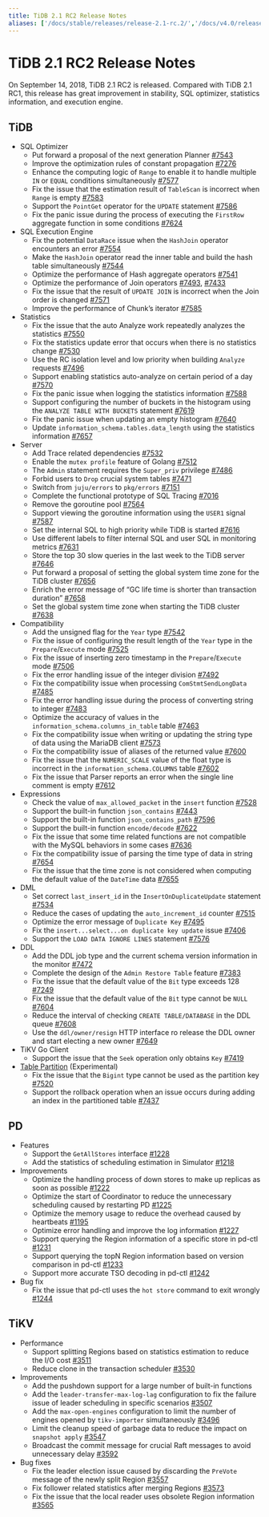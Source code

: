```yaml
---
title: TiDB 2.1 RC2 Release Notes
aliases: ['/docs/stable/releases/release-2.1-rc.2/','/docs/v4.0/releases/release-2.1-rc.2/','/docs/stable/releases/21rc2/']
---
```


# TiDB 2.1 RC2 Release Notes

On September 14, 2018, TiDB 2.1 RC2 is released. Compared with TiDB 2.1 RC1, this release has great improvement in stability, SQL optimizer, statistics information, and execution engine.

## TiDB

* SQL Optimizer
    * Put forward a proposal of the next generation Planner [#7543](https://github.com/pingcap/tidb/pull/7543)
    * Improve the optimization rules of constant propagation [#7276](https://github.com/pingcap/tidb/pull/7276)
    * Enhance the computing logic of `Range` to enable it to handle multiple `IN` or `EQUAL` conditions simultaneously [#7577](https://github.com/pingcap/tidb/pull/7577)
    * Fix the issue that the estimation result of `TableScan` is incorrect when `Range` is empty [#7583](https://github.com/pingcap/tidb/pull/7583)
    * Support the `PointGet` operator for the `UPDATE` statement [#7586](https://github.com/pingcap/tidb/pull/7586)
    * Fix the panic issue during the process of executing the `FirstRow` aggregate function in some conditions [#7624](https://github.com/pingcap/tidb/pull/7624)
* SQL Execution Engine
    * Fix the potential `DataRace` issue when the `HashJoin` operator encounters an error [#7554](https://github.com/pingcap/tidb/pull/7554)
    * Make the `HashJoin` operator read the inner table and build the hash table simultaneously [#7544](https://github.com/pingcap/tidb/pull/7544)
    * Optimize the performance of Hash aggregate operators [#7541](https://github.com/pingcap/tidb/pull/7541)
    * Optimize the performance of Join operators [#7493](https://github.com/pingcap/tidb/pull/7493), [#7433](https://github.com/pingcap/tidb/pull/7433)
    * Fix the issue that the result of `UPDATE JOIN` is incorrect when the Join order is changed [#7571](https://github.com/pingcap/tidb/pull/7571)
    * Improve the performance of Chunk’s iterator [#7585](https://github.com/pingcap/tidb/pull/7585)
* Statistics
    * Fix the issue that the auto Analyze work repeatedly analyzes the statistics [#7550](https://github.com/pingcap/tidb/pull/7550)
    * Fix the statistics update error that occurs when there is no statistics change [#7530](https://github.com/pingcap/tidb/pull/7530)
    * Use the RC isolation level and low priority when building `Analyze` requests [#7496](https://github.com/pingcap/tidb/pull/7496)
    * Support enabling statistics auto-analyze on certain period of a day [#7570](https://github.com/pingcap/tidb/pull/7570)
    * Fix the panic issue when logging the statistics information [#7588](https://github.com/pingcap/tidb/pull/7588)
    * Support configuring the number of buckets in the histogram using the `ANALYZE TABLE WITH BUCKETS` statement [#7619](https://github.com/pingcap/tidb/pull/7619)
    * Fix the panic issue when updating an empty histogram [#7640](https://github.com/pingcap/tidb/pull/7640)
    * Update `information_schema.tables.data_length` using the statistics information [#7657](https://github.com/pingcap/tidb/pull/7657)
* Server
    * Add Trace related dependencies [#7532](https://github.com/pingcap/tidb/pull/7532)
    * Enable the `mutex profile` feature of Golang  [#7512](https://github.com/pingcap/tidb/pull/7512)
    * The `Admin` statement requires the `Super_priv` privilege [#7486](https://github.com/pingcap/tidb/pull/7486)
    * Forbid users to `Drop` crucial system tables [#7471](https://github.com/pingcap/tidb/pull/7471)
    * Switch from `juju/errors` to `pkg/errors` [#7151](https://github.com/pingcap/tidb/pull/7151)
    * Complete the functional prototype of SQL Tracing [#7016](https://github.com/pingcap/tidb/pull/7016)
    * Remove the goroutine pool [#7564](https://github.com/pingcap/tidb/pull/7564)
    * Support viewing the goroutine information using the `USER1` signal [#7587](https://github.com/pingcap/tidb/pull/7587)
    * Set the internal SQL to high priority while TiDB is started [#7616](https://github.com/pingcap/tidb/pull/7616)
    * Use different labels to filter internal SQL and user SQL in monitoring metrics [#7631](https://github.com/pingcap/tidb/pull/7631)
    * Store the top 30 slow queries in the last week to the TiDB server [#7646](https://github.com/pingcap/tidb/pull/7646)
    * Put forward a proposal of setting the global system time zone for the TiDB cluster [#7656](https://github.com/pingcap/tidb/pull/7656)
    * Enrich the error message of “GC life time is shorter than transaction duration” [#7658](https://github.com/pingcap/tidb/pull/7658)
    * Set the global system time zone when starting the TiDB cluster [#7638](https://github.com/pingcap/tidb/pull/7638)
* Compatibility
    * Add the unsigned flag for the `Year` type [#7542](https://github.com/pingcap/tidb/pull/7542)
    * Fix the issue of configuring the result length of the `Year` type in the `Prepare`/`Execute` mode [#7525](https://github.com/pingcap/tidb/pull/7525)
    * Fix the issue of inserting zero timestamp in the `Prepare`/`Execute` mode [#7506](https://github.com/pingcap/tidb/pull/7506)
    * Fix the error handling issue of the integer division [#7492](https://github.com/pingcap/tidb/pull/7492)
    * Fix the compatibility issue when processing `ComStmtSendLongData` [#7485](https://github.com/pingcap/tidb/pull/7485)
    * Fix the error handling issue during the process of converting string to integer [#7483](https://github.com/pingcap/tidb/pull/7483)
    * Optimize the accuracy of values in the `information_schema.columns_in_table` table [#7463](https://github.com/pingcap/tidb/pull/7463)
    * Fix the compatibility issue when writing or updating the string type of data using the MariaDB client [#7573](https://github.com/pingcap/tidb/pull/7573)
    * Fix the compatibility issue of aliases of the returned value [#7600](https://github.com/pingcap/tidb/pull/7600)
    * Fix the issue that the `NUMERIC_SCALE` value of the float type is incorrect in the `information_schema.COLUMNS` table [#7602](https://github.com/pingcap/tidb/pull/7602)
    * Fix the issue that Parser reports an error when the single line comment is empty [#7612](https://github.com/pingcap/tidb/pull/7612)
* Expressions
    * Check the value of `max_allowed_packet` in the `insert` function [#7528](https://github.com/pingcap/tidb/pull/7528)
    * Support the built-in function `json_contains`  [#7443](https://github.com/pingcap/tidb/pull/7443)
    * Support the built-in function `json_contains_path` [#7596](https://github.com/pingcap/tidb/pull/7596)
    * Support the built-in function `encode/decode` [#7622](https://github.com/pingcap/tidb/pull/7622)
    * Fix the issue that some time related functions are not compatible with the MySQL behaviors in some cases [#7636](https://github.com/pingcap/tidb/pull/7636)
    * Fix the compatibility issue of parsing the time type of data in string [#7654](https://github.com/pingcap/tidb/pull/7654)
    * Fix the issue that the time zone is not considered when computing the default value of the `DateTime` data [#7655](https://github.com/pingcap/tidb/pull/7655)
* DML
    * Set correct `last_insert_id` in the `InsertOnDuplicateUpdate` statement [#7534](https://github.com/pingcap/tidb/pull/7534)
    * Reduce the cases of updating the `auto_increment_id` counter [#7515](https://github.com/pingcap/tidb/pull/7515)
    * Optimize the error message of `Duplicate Key` [#7495](https://github.com/pingcap/tidb/pull/7495)
    * Fix the `insert...select...on duplicate key update` issue [#7406](https://github.com/pingcap/tidb/pull/7406)
    * Support the `LOAD DATA IGNORE LINES` statement [#7576](https://github.com/pingcap/tidb/pull/7576)
* DDL
    * Add the DDL job type and the current schema version information in the monitor [#7472](https://github.com/pingcap/tidb/pull/7472)
    * Complete the design of the `Admin Restore Table` feature [#7383](https://github.com/pingcap/tidb/pull/7383)
    * Fix the issue that the default value of the `Bit` type exceeds 128 [#7249](https://github.com/pingcap/tidb/pull/7249)
    * Fix the issue that the default value of the `Bit` type cannot be `NULL` [#7604](https://github.com/pingcap/tidb/pull/7604)
    * Reduce the interval of checking `CREATE TABLE/DATABASE` in the DDL queue [#7608](https://github.com/pingcap/tidb/pull/7608)
    * Use the `ddl/owner/resign` HTTP interface ro release the DDL owner and start electing a new owner [#7649](https://github.com/pingcap/tidb/pull/7649)
* TiKV Go Client
    * Support the issue that the `Seek` operation only obtains `Key` [#7419](https://github.com/pingcap/tidb/pull/7419)
* [Table Partition](https://github.com/pingcap/tidb/projects/6) (Experimental)
    * Fix the issue that the `Bigint` type cannot be used as the partition key  [#7520](https://github.com/pingcap/tidb/pull/7520)
    * Support the rollback operation when an issue occurs during adding an index in the partitioned table [#7437](https://github.com/pingcap/tidb/pull/7437)

## PD

* Features
    * Support the `GetAllStores` interface [#1228](https://github.com/pingcap/pd/pull/1228)
    * Add the statistics of scheduling estimation in Simulator [#1218](https://github.com/pingcap/pd/pull/1218)
* Improvements
    * Optimize the handling process of down stores to make up replicas as soon as possible [#1222](https://github.com/pingcap/pd/pull/1222)
    * Optimize the start of Coordinator to reduce the unnecessary scheduling caused by restarting PD [#1225](https://github.com/pingcap/pd/pull/1225)
    * Optimize the memory usage to reduce the overhead caused by heartbeats [#1195](https://github.com/pingcap/pd/pull/1195)
    * Optimize error handling and improve the log information [#1227](https://github.com/pingcap/pd/pull/1227)
    * Support querying the Region information of a specific store in pd-ctl [#1231](https://github.com/pingcap/pd/pull/1231)
    * Support querying the topN Region information based on version comparison in pd-ctl [#1233](https://github.com/pingcap/pd/pull/1233)
    * Support more accurate TSO decoding in pd-ctl [#1242](https://github.com/pingcap/pd/pull/1242)
* Bug fix
    * Fix the issue that pd-ctl uses the `hot store` command to exit wrongly [#1244](https://github.com/pingcap/pd/pull/1244)

## TiKV

* Performance
    * Support splitting Regions based on statistics estimation to reduce the I/O cost [#3511](https://github.com/tikv/tikv/pull/3511)
    * Reduce clone in the transaction scheduler [#3530](https://github.com/tikv/tikv/pull/3530)
* Improvements
    * Add the pushdown support for a large number of built-in functions
    * Add the `leader-transfer-max-log-lag` configuration to fix the failure issue of leader scheduling in specific scenarios [#3507](https://github.com/tikv/tikv/pull/3507)
    * Add the `max-open-engines` configuration to limit the number of engines opened by `tikv-importer` simultaneously [#3496](https://github.com/tikv/tikv/pull/3496)
    * Limit the cleanup speed of garbage data to reduce the impact on `snapshot apply` [#3547](https://github.com/tikv/tikv/pull/3547)
    * Broadcast the commit message for crucial Raft messages to avoid unnecessary delay [#3592](https://github.com/tikv/tikv/pull/3592)
* Bug fixes
    * Fix the leader election issue caused by discarding the `PreVote` message of the newly split Region [#3557](https://github.com/tikv/tikv/pull/3557)
    * Fix follower related statistics after merging Regions [#3573](https://github.com/tikv/tikv/pull/3573)
    * Fix the issue that the local reader uses obsolete Region information [#3565](https://github.com/tikv/tikv/pull/3565)
